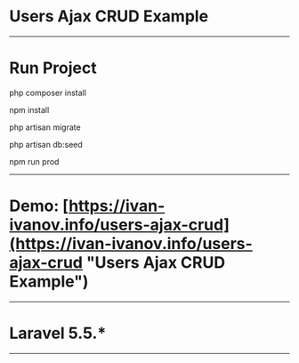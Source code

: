 # Users Ajax CRUD Example

---

# Run Project

php composer install

npm install

php artisan migrate

php artisan db:seed

npm run prod

---

# Demo: [https://ivan-ivanov.info/users-ajax-crud](https://ivan-ivanov.info/users-ajax-crud "Users Ajax CRUD Example")

---

# Laravel 5.5.*

---
